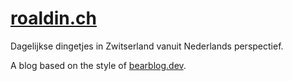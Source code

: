 # [roaldin.ch](https://roaldin.ch)

Dagelijkse dingetjes in Zwitserland vanuit Nederlands perspectief.

A blog based on the style of [bearblog.dev](https://bearblog.dev).
